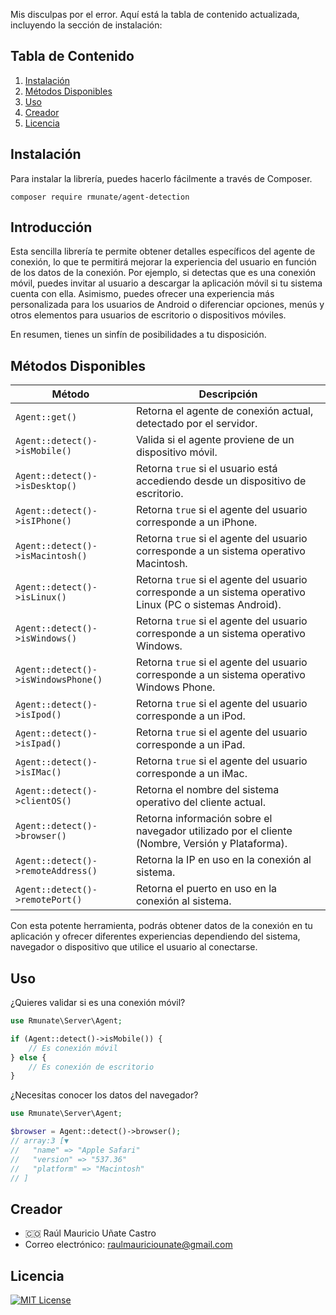 Mis disculpas por el error. Aquí está la tabla de contenido actualizada, incluyendo la sección de instalación:

## Tabla de Contenido
1. [Instalación](#instalación)
2. [Métodos Disponibles](#métodos-disponibles)
3. [Uso](#uso)
4. [Creador](#creador)
5. [Licencia](#licencia)

## Instalación
Para instalar la librería, puedes hacerlo fácilmente a través de Composer.
```shell
composer require rmunate/agent-detection
```

## Introducción
Esta sencilla librería te permite obtener detalles específicos del agente de conexión, lo que te permitirá mejorar la experiencia del usuario en función de los datos de la conexión. Por ejemplo, si detectas que es una conexión móvil, puedes invitar al usuario a descargar la aplicación móvil si tu sistema cuenta con ella. Asimismo, puedes ofrecer una experiencia más personalizada para los usuarios de Android o diferenciar opciones, menús y otros elementos para usuarios de escritorio o dispositivos móviles.

En resumen, tienes un sinfín de posibilidades a tu disposición.

## Métodos Disponibles

| Método | Descripción |
| ------ | ----------- |
| `Agent::get()` | Retorna el agente de conexión actual, detectado por el servidor. |
| `Agent::detect()->isMobile()` | Valida si el agente proviene de un dispositivo móvil. |
| `Agent::detect()->isDesktop()` | Retorna `true` si el usuario está accediendo desde un dispositivo de escritorio. |
| `Agent::detect()->isIPhone()` | Retorna `true` si el agente del usuario corresponde a un iPhone. |
| `Agent::detect()->isMacintosh()` | Retorna `true` si el agente del usuario corresponde a un sistema operativo Macintosh. |
| `Agent::detect()->isLinux()` | Retorna `true` si el agente del usuario corresponde a un sistema operativo Linux (PC o sistemas Android). |
| `Agent::detect()->isWindows()` | Retorna `true` si el agente del usuario corresponde a un sistema operativo Windows. |
| `Agent::detect()->isWindowsPhone()` | Retorna `true` si el agente del usuario corresponde a un sistema operativo Windows Phone. |
| `Agent::detect()->isIpod()` | Retorna `true` si el agente del usuario corresponde a un iPod. |
| `Agent::detect()->isIpad()` | Retorna `true` si el agente del usuario corresponde a un iPad. |
| `Agent::detect()->isIMac()` | Retorna `true` si el agente del usuario corresponde a un iMac. |
| `Agent::detect()->clientOS()` | Retorna el nombre del sistema operativo del cliente actual. |
| `Agent::detect()->browser()` | Retorna información sobre el navegador utilizado por el cliente (Nombre, Versión y Plataforma).|
| `Agent::detect()->remoteAddress()` | Retorna la IP en uso en la conexión al sistema. |
| `Agent::detect()->remotePort()` | Retorna el puerto en uso en la conexión al sistema. |

Con esta potente herramienta, podrás obtener datos de la conexión en tu aplicación y ofrecer diferentes experiencias dependiendo del sistema, navegador o dispositivo que utilice el usuario al conectarse.

## Uso

¿Quieres validar si es una conexión móvil?
```php
use Rmunate\Server\Agent;

if (Agent::detect()->isMobile()) {
    // Es conexión móvil
} else {
    // Es conexión de escritorio
}
```

¿Necesitas conocer los datos del navegador?
```php
use Rmunate\Server\Agent;

$browser = Agent::detect()->browser();
// array:3 [▼
//   "name" => "Apple Safari"
//   "version" => "537.36"
//   "platform" => "Macintosh"
// ]
```

## Creador
- 🇨🇴 Raúl Mauricio Uñate Castro
- Correo electrónico: raulmauriciounate@gmail.com

## Licencia
[![MIT License](https://img.shields.io/badge/License-MIT-green.svg)](https://choosealicense.com/licenses/mit/)